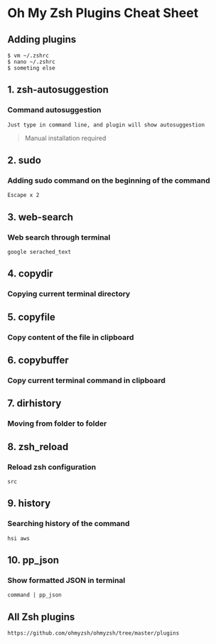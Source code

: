 # Oh My Zsh Plugins Cheat Sheet

## Adding plugins

```
$ vm ~/.zshrc
$ nano ~/.zshrc
$ someting else
```

## 1. zsh-autosuggestion

### Command autosuggestion

```Just type in command line, and plugin will show autosuggestion``` 

> Manual installation required


## 2. sudo

### Adding sudo command on the beginning of the command

```Escape x 2```


## 3. web-search

### Web search through terminal

```google serached_text```


## 4. copydir

### Copying current terminal directory


## 5. copyfile

### Copy content of the file in clipboard


## 6. copybuffer

### Copy current terminal command in clipboard


## 7. dirhistory

### Moving from folder to folder


## 8. zsh_reload

### Reload zsh configuration

```src```


## 9. history

### Searching history of the command

```hsi aws```

## 10. pp_json

### Show formatted JSON in terminal

```command | pp_json```


## All Zsh plugins

```https://github.com/ohmyzsh/ohmyzsh/tree/master/plugins```
